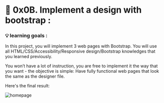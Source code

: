 #  :star_struck: 0x0B. Implement a design with bootstrap  : 


###    :bulb: learning goals :


In this project, you will implement 3 web pages with Bootstrap. You will use all HTML/CSS/Accessibility/Responsive design/Bootstrap knowledges that you learned previously.

You won’t have a lot of instruction, you are free to implement it the way that you want - the objective is simple: Have fully functional web pages that look the same as the designer file.

Here's the final result:


![homepage](https://user-images.githubusercontent.com/58654884/121544607-2722ae00-ca0a-11eb-9d30-578df14b6f26.jpg)
